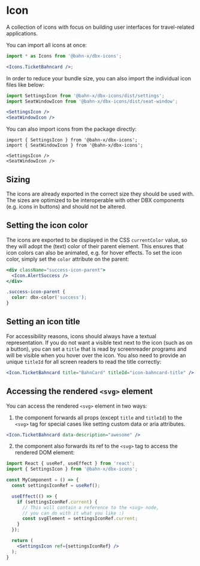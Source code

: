 # Icon

A collection of icons with focus on building user interfaces for travel-related applications.

You can import all icons at once:

```jsx
import * as Icons from '@bahn-x/dbx-icons';

<Icons.TicketBahncard />;
```

In order to reduce your bundle size, you can also import the individual icon files like below:

```jsx
import SettingsIcon from '@bahn-x/dbx-icons/dist/settings';
import SeatWindowIcon from '@bahn-x/dbx-icons/dist/seat-window';

<SettingsIcon />
<SeatWindowIcon />
```

You can also import icons from the package directly:

```tsx
import { SettingsIcon } from '@bahn-x/dbx-icons';
import { SeatWindowIcon } from '@bahn-x/dbx-icons';

<SettingsIcon />
<SeatWindowIcon />
```

## Sizing

The icons are already exported in the correct size they should be used with.
The sizes are optimized to be interoperable with other DBX components (e.g. icons in buttons) and should not be altered.

## Setting the icon color

The icons are exported to be displayed in the CSS `currentColor` value, so they will adopt the (text) color of their parent element.
This ensures that icon colors can also be animated, e.g. for hover effects.
To set the icon color, simply set the `color` attribute on the parent:

```jsx
<div className="success-icon-parent">
  <Icon.AlertSuccess />
</div>
```

```css
.success-icon-parent {
  color: dbx-color('success');
}
```

## Setting an icon title

For accessibility reasons, icons should always have a textual representation. If you do not want a visible text next to the icon (such as on a button), you can set a `title` that is read by screenreader programs and will be visible when you hover over the icon. You also need to provide an unique `titleId` for all screen readers to read the title correctly:

```jsx
<Icon.TicketBahncard title="BahnCard" titleId="icon-bahncard-title" />
```

## Accessing the rendered `<svg>` element

You can access the rendered `<svg>` element in two ways:

1. the component forwards all props (except `title` and `titleId`) to the `<svg>` tag for special cases like setting custom data or aria attributes.

```jsx
<Icon.TicketBahncard data-description="awesome" />
```

2. the component also forwards its ref to the `<svg>` tag to access the rendered DOM element:

```jsx
import React { useRef, useEffect } from 'react';
import { SettingsIcon } from '@bahn-x/dbx-icons';

const MyComponent = () => {
  const settingsIconRef = useRef();

  useEffect(() => {
    if (settingsIconRef.current) {
      // This will contain a reference to the <svg> node,
      // you can do with it what you like :)
      const svgElement = settingsIconRef.current;
    }
  });

  return (
    <SettingsIcon ref={settingsIconRef} />
  );
}
```
